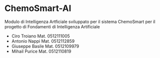 # ChemoSmart-AI
Modulo di Intelligenza Artficiale sviluppato per il sistema ChemoSmart per il progetto di Fondamenti di Intelligenza Artificiale

- Ciro Troiano Mat. 0512111005
- Antonio Nappi Mat. 0512112859
- Giuseppe Basile Mat. 0512109979
- Mihail Purice Mat. 0512110819

